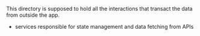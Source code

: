 This directory is supposed to hold all the interactions that transact the data from outside the app.
- services responsible for state management and data fetching from APIs